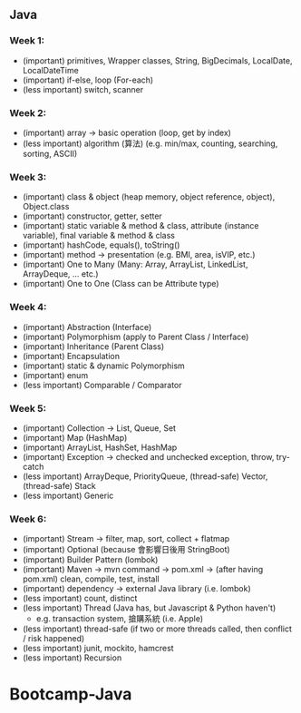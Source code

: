 ##    Java

###   Week 1:
- (important) primitives, Wrapper classes, String, BigDecimals, LocalDate, LocalDateTime
- (important) if-else, loop (For-each)
- (less important) switch, scanner

###   Week 2:
- (important) array -> basic operation (loop, get by index)
- (less important) algorithm (算法) (e.g. min/max, counting, searching, sorting, ASCII)

###   Week 3:
- (important) class & object (heap memory, object reference, object), Object.class
- (important) constructor, getter, setter 
- (important) static variable & method & class, attribute (instance variable), final variable & method & class
- (important) hashCode, equals(), toString()
- (important) method -> presentation (e.g. BMI, area, isVIP, etc.)
- (important) One to Many (Many: Array, ArrayList, LinkedList, ArrayDeque, ... etc.)
- (important) One to One (Class can be Attribute type)

###   Week 4:
- (important) Abstraction (Interface)
- (important) Polymorphism (apply to Parent Class / Interface)
- (important) Inheritance (Parent Class)
- (important) Encapsulation
- (important) static & dynamic Polymorphism
- (important) enum
- (less important) Comparable / Comparator

###   Week 5:
- (important) Collection -> List, Queue, Set
- (important) Map (HashMap)
- (important) ArrayList, HashSet, HashMap
- (important) Exception -> checked and unchecked exception, throw, try-catch
- (less important) ArrayDeque, PriorityQueue, (thread-safe) Vector, (thread-safe) Stack
- (less important) Generic

###   Week 6:
- (important) Stream -> filter, map, sort, collect + flatmap
- (important) Optional (because 會影響日後用 StringBoot)
- (important) Builder Pattern (lombok)
- (important) Maven -> mvn command -> pom.xml -> (after having pom.xml) clean, compile, test, install
- (important) dependency -> external Java library (i.e. lombok)
- (less important) count, distinct
- (less important) Thread (Java has, but Javascript & Python haven't)
  - e.g. transaction system, 搶購系統 (i.e. Apple)
- (less important) thread-safe (if two or more threads called, then conflict / risk happened)
- (less important) junit, mockito, hamcrest
- (less important) Recursion









# Bootcamp-Java
